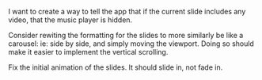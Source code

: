 I want to create a way to tell the app that if the current slide includes any video, that the music player is hidden.

Consider rewiting the formatting for the slides to more similarly be like a carousel: ie: side by side, and simply moving the viewport. Doing so should make it easier to implement the vertical scrolling.

Fix the initial animation of the slides. It should slide in, not fade in. 

